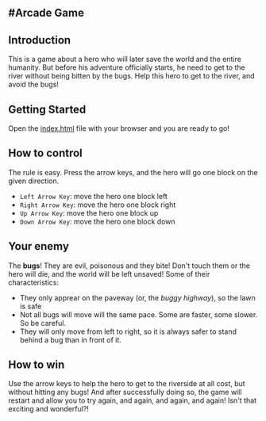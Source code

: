 #Arcade Game
---

## Introduction
This is a game about a hero who will later save the world and the entire humanity. But before his adventure officially starts, he need to get to the river without being bitten by the bugs. Help this hero to get to the river, and avoid the bugs!

## Getting Started
Open the [index.html](index.html) file with your browser and you are ready to go!

## How to control
The rule is easy. Press the arrow keys, and the hero will go one block on the given direction.

- `Left Arrow Key`: move the hero one block left
- `Right Arrow Key`: move the hero one block right
- `Up Arrow Key`: move the hero one block up
- `Down Arrow Key`: move the hero one block down

## Your enemy
The **bugs**! They are evil, poisonous and they bite! Don't touch them or the hero will die, and the world will be left unsaved! Some of their characteristics:

- They only apprear on the paveway (or, the *buggy highway*), so the lawn is safe
- Not all bugs will move will the same pace. Some are faster, some slower. So be careful.
- They will only move from left to right, so it is always safer to stand behind a bug than in front of it.

## How to win
Use the arrow keys to help the hero to get to the riverside at all cost, but without hitting any bugs! And after successfully doing so, the game will restart and allow you to try again, and again, and again, and again! Isn't that exciting and wonderful?!